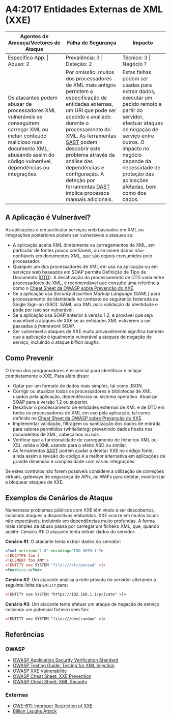 # A4:2017 Entidades Externas de XML (XXE)


| Agentes de Ameaça/Vectores de Ataque | Falha de Segurança | Impacto |
| -- | -- | -- |
| Específico App. \| Abuso: 2 | Prevalência: 3 \| Deteção: 2 | Técnico: 3 \| Negócio ? |
| Os atacantes podem abusar de processadores XML vulneráveis se conseguirem carregar XML ou incluir conteúdo malicioso num documento XML, abusando assim do código vulnerável, dependências ou integrações. | Por omissão, muitos dos processadores de XML mais antigos permitem a especificação de entidades externas, um URI que pode ser acedido e avaliado durante o processamento do XML. As ferramentas [SAST][0xa41] podem descobrir este problema através da análise das dependências e configuração. A deteção por ferramentas [DAST][0xa42] implica processos manuais adicionais. | Estas falhas podem ser usadas para extrair dados, executar um pedido remoto a partir do servidor, efectuar ataques de negação de serviço entre outros. O impacto no negócio depende da necessidade de proteção das aplicações afetadas, bem como dos dados. |

## A Aplicação é Vulnerável?

As aplicações e em particular serviços web baseados em XML ou integrações
posteriores podem ser vulneráveis a ataques se:

- A aplicação aceita XML diretamente ou carregamentos de XML, em particular de
  fontes pouco confiáveis, ou se insere dados não-confiáveis em documentos XML,
  que são depois consumidos pelo processador.
- Qualquer um dos processadores de XML em uso na aplicação ou em serviços web
  baseados em SOAP permite Definição de Tipo de Documento ([DTD][0xa43]). A
  desativação do processamento de DTD varia entre processadores de XML, é
  recomendável que consulte uma referência como o [Cheat Sheet da OWASP sobre
  Prevenção do XXE][0xa44].
- Se a aplicação usa _Security Assertion Markup Language_ (SAML) para
  processamento de identidade no contexto de segurança federada ou Single
  Sign-on (SSO): SAML usa XML para validação da identidade e pode por isso ser
  vulnerável.
- Se a aplicação usa SOAP anterior à versão 1.2, é provável que seja suscetível
  a ataques de XXE se as entidades XML estiverem a ser passadas à _framework_
  SOAP.
- Ser vulnerável a ataques de XXE muito provavelmente significa também que a
  aplicação é igualmente vulnerável a ataques de negação de serviço, incluindo o
  ataque _billion laughs_.

## Como Prevenir

O treino dos programadores é essencial para identificar e mitigar completamente
o XXE. Para além disso:

- Optar por um formato de dados mais simples, tal como JSON.
- Corrigir ou atualizar todos os processadores e bibliotecas de XML usados pela
  aplicação, dependências ou sistema operativo. Atualizar SOAP para a versão 1.2
  ou superior.
- Desativar o processamento de entidades externas de XML e de DTD em todos os
  processadores de XML em uso pela aplicação, tal como definido no [Cheat Sheet
  da OWASP sobre Prevenção do XXE][0xa44].
- Implementar validação, filtragem ou sanitização dos dados de entrada para
  valores permitidos (whitelisting) prevenindo dados hostis nos documentos de
  XML, cabeçalhos ou nós.
- Verificar que a funcionalidade de carregamento de ficheiros XML ou XSL valida
  o XML usando para o efeito XSD ou similar.
- As ferramentas [SAST][0xa41] podem ajudar a detetar XXE no código fonte, ainda
  assim a revisão do código é a melhor alternativa em aplicações de grande
  dimensão e complexidade com várias integrações.

Se estes controlos não forem possíveis considere a utilização de correções
virtuais, gateways de segurança de APIs, ou WAFs para detetar, monitorizar e
bloquear ataques de XXE.

## Exemplos de Cenários de Ataque

Numerosos problemas públicos com XXE têm vindo a ser descobertos, incluindo
ataques a dispositivos embutidos. XXE ocorre em muitos locais não expectáveis,
incluindo em dependências muito profundas. A forma mais simples de abuso passa
por carregar um ficheiro XML, que, quando aceite:
Cenário #1: O atacante tenta extrair dados do servidor:

**Cenário #1**: O atacante tenta extrair dados do servidor:

```xml
<?xml version="1.0" encoding="ISO-8859-1"?>
<!DOCTYPE foo [
<!ELEMENT foo ANY >
<!ENTITY xxe SYSTEM "file:///etc/passwd" >]>
<foo>&xxe;</foo>
```

**Cenário #2**: Um atacante analisa a rede privada do servidor alterando a
seguinte linha da `ENTITY` para:

```xml
<!ENTITY xxe SYSTEM "https://192.168.1.1/private" >]>
```

**Cenário #3**: Um atacante tenta efetuar um ataque de negação de serviço
incluindo um potencial ficheiro sem fim:

```xml
<!ENTITY xxe SYSTEM "file:///dev/random" >]>
```

## Referências

### OWASP

- [OWASP Application Security Verification Standard][0xa45]
- [OWASP Testing Guide: Testing for XML Injection][0xa46]
- [OWASP XXE Vulnerability][0xa47]
- [OWASP Cheat Sheet: XXE Prevention][0xa44]
- [OWASP Cheat Sheet: XML Security][0xa49]

### Externas

- [CWE-611: Improper Restriction of XXE][0xa410]
- [Billion Laughs Attack][0xa411]

[0xa41]: https://owasp.org/www-community/Source_Code_Analysis_Tools
[0xa42]: https://owasp.org/www-community/Vulnerability_Scanning_Tools
[0xa43]: https://en.wikipedia.org/wiki/Document_type_definition
[0xa44]: https://cheatsheetseries.owasp.org/cheatsheets/XML_External_Entity_Prevention_Cheat_Sheet.html
[0xa45]: https://github.com/OWASP/ASVS/blob/v4.0.2/4.0/en/0x11-V2-Authentication.md
[0xa46]: https://owasp.org/www-project-web-security-testing-guide/latest/4-Web_Application_Security_Testing/07-Input_Validation_Testing/07-Testing_for_XML_Injection
[0xa47]: https://owasp.org/www-community/vulnerabilities/XML_External_Entity_(XXE)_Processingi
[0xa49]: https://cheatsheetseries.owasp.org/cheatsheets/XML_Security_Cheat_Sheet.html
[0xa410]: https://cwe.mitre.org/data/definitions/611.html
[0xa411]: https://en.wikipedia.org/wiki/Billion_laughs_attack


